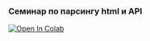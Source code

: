 ### Семинар по парсингу html и API

<a target="_blank" href="https://colab.research.google.com/drive/1R4lRXkvIrN6T5F2gVAQLood7OnRZ8xoy">
  <img src="https://colab.research.google.com/assets/colab-badge.svg" alt="Open In Colab"/>
</a>

